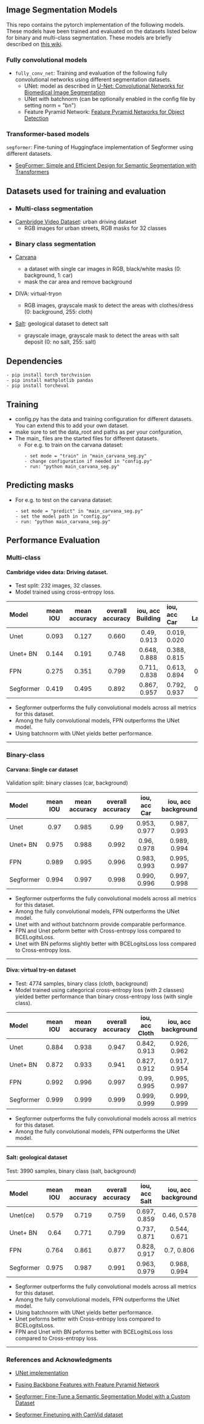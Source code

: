 ## Image Segmentation Models

This repo contains the pytorch implementation of the following models. These models have been trained and evaluated on the datasets listed below for binary and multi-class segmentation. These models are briefly described on [this wiki](https://github.com/athenas-lab/Segmentation_Models/wiki).

### Fully convolutional models
- ```fully_conv_net```: Training and evaluation of the following fully convolutional networks using different segmentation datasets.
  - UNet: model as described in [U-Net: Convolutional Networks for Biomedical Image Segmentation](https://arxiv.org/abs/1505.04597)
  - UNet with batchnorm (can be optionally enabled in the config file by setting norm = "bn")
  - Feature Pyramid Network: [Feature Pyramid Networks for Object Detection](https://arxiv.org/pdf/1612.03144)
  
### Transformer-based models
```segformer```: Fine-tuning of Huggingface implementation of Segformer using different datasets.
- [SegFormer: Simple and Efficient Design for Semantic Segmentation with Transformers](https://arxiv.org/abs/2105.15203)

## Datasets used for training and evaluation

- ### Multi-class segmentation
* [Cambridge Video Dataset](https://www.kaggle.com/datasets/carlolepelaars/camvid): urban driving dataset
  - RGB images for urban streets, RGB masks for 32 classes
 
- ### Binary class segmentation
- [Carvana](https://www.kaggle.com/competitions/carvana-image-masking-challenge)
   - a dataset with single car images in RGB,  black/white masks (0: background, 1: car)
   - mask the car area and remove background
 
- DIVA: virtual-tryon
  - RGB images, grayscale mask to detect the areas with clothes/dress (0: background,  255: cloth)
     
- [Salt](https://www.kaggle.com/c/tgs-salt-identification-challenge/overview): geological dataset to detect salt
   - grayscale image, grayscale mask to detect the areas with salt deposit (0: no salt, 255: salt)


## Dependencies
```
- pip install torch torchvision
- pip install mathplotlib pandas
- pip install torcheval
```



## Training
- config.py has the data and training configuration for different datasets. You can extend this to 
add your own dataset.
- make sure to set the data_root and paths as per your confguration,
- The main_ files are the started files for different datasets. 
  - For e.g. to train on the carvana dataset: 
    ```
    - set mode = "train" in "main_carvana_seg.py"
    - change configuration if needed in "config.py"
    - run: "python main_carvana_seg.py"
    ```  

## Predicting masks
  - For e.g. to test on the carvana dataset:
    ```
    - set mode = "predict" in "main_carvana_seg.py"
    - set the model path in "config.py"
    - run: "python main_carvana_seg.py"
    ```

## Performance Evaluation

### Multi-class

#### Cambridge video data: Driving dataset. 
- Test split: 232 images, 32 classes.
- Model trained using cross-entropy loss.

| Model    | mean IOU | mean accuracy | overall accuracy | iou, acc Building|iou, acc Car|iou, acc LaneMkgsDriv|iou, acc Pedestrian|iou, acc Sidewalk|iou, acc SUVPickupTruck|iou, acc TrafficLight|
|:---------|:--------:|:-------------:|:----------------:|:----------------:|:-----------|:-------------------:|:-----------------:|:---------------:|:---------------------:|:-------------------:|
| Unet     | 0.093    |   0.127       | 0.660            | 0.49, 0.913      |0.019, 0.020|0, 0             |0, 0               |0.321, 0.505     |0,  0             |0, 0                 | 
| Unet+ BN | 0.144    |   0.191       | 0.748            | 0.648, 0.888     |0.388, 0.815|0, 0             |0, 0               |0.593, 0.771     |0.0, 0.0          |0.0, 0.0             |
| FPN      | 0.275    |   0.351       | 0.799            | 0.711, 0.838     |0.613, 0.894|0.284, 0.352     |0.168, 0.281       |0.697, 0.870     |0.064, 0.067       |0.282, 0.326         |    
| Segformer| 0.419    |   0.495       | 0.892            | 0.867, 0.957     |0.792, 0.937|0.503, 0.584     |0.442, 0.618       |0.815, 0.938     |0.322, 0.506       |0.592, 0.736         | 

- Segformer outperforms the fully convolutional models across all metrics for this dataset.
- Among the fully convolutional models, FPN outperforms the UNet model.
- Using batchnorm with UNet yields better performance.
----------------------------------------------------------------------------------------------------------------------------------------------------------------------------------------------------

### Binary-class

#### Carvana: Single car dataset
Validation split: binary classes (car, background)

| Model    | mean IOU | mean accuracy | overall accuracy | iou, acc Car     | iou, acc background|
|:---------|:--------:|:-------------:|:----------------:|:----------------:|:------------------:|
| Unet     |   0.97   | 0.985         |    0.99          | 0.953, 0.977     | 0.987, 0.993       |
| Unet+ BN |   0.975  | 0.988         |    0.992         | 0.96,  0.978     | 0.989, 0.994       |
| FPN      |   0.989  | 0.995         |    0.996         | 0.983, 0.993     | 0.995, 0.997       | 
| Segformer|   0.994  | 0.997         |    0.998         | 0.990, 0.996     | 0.997, 0.998       |

- Segformer outperforms the fully convolutional models across all metrics for this dataset.
- Among the fully convolutional models, FPN outperforms the UNet model.
- Unet with and without batchnorm provide comparable performance.
- FPN and Unet peform better with Cross-entropy loss compared to BCELogitsLoss.
- Unet with BN peforms slightly better with BCELogitsLoss loss compared to Cross-entropy loss.
----------------------------------------------------------------------------------------------------------------------------------------------------------------------------------------------------

#### Diva: virtual try-on dataset
- Test: 4774 samples, binary class (cloth, background)
- Model trained using categorical cross-entropy loss (with 2 classes) yielded better performance than binary cross-entropy loss (with single class). 

| Model    | mean IOU | mean accuracy | overall accuracy | iou, acc Cloth   | iou, acc background|
|:---------|:--------:|:-------------:|:----------------:|:----------------:|:------------------:|
| Unet     |   0.884  |  0.938        |    0.947         | 0.842, 0.913     | 0.926, 0.962       |
| Unet+ BN |   0.872  |  0.933        |    0.941         | 0.827, 0.912     | 0.917, 0.954       |
| FPN      |   0.992  |  0.996        |    0.997         | 0.99,  0.995     | 0.995, 0.997       |
| Segformer|   0.999  |  0.999        |    0.999         | 0.999, 0.999     | 0.999, 0.999       |

- Segformer outperforms the fully convolutional models across all metrics for this dataset.
- Among the fully convolutional models, FPN outperforms the UNet model.
----------------------------------------------------------------------------------------------------------------------------------------------------------------------------------------------------

#### Salt: geological dataset
Test: 3990 samples, binary class (salt, background)

| Model    | mean IOU | mean accuracy | overall accuracy | iou, acc Salt   | iou, acc background|
|:---------|:--------:|:-------------:|:----------------:|:----------------:|:------------------:|
| Unet(ce) |   0.579  |  0.719        |    0.759         | 0.697, 0.859     | 0.46, 0.578        |
| Unet+ BN |   0.64   |  0.771        |    0.799         | 0.737, 0.871     | 0.544, 0.671       |
| FPN      |   0.764  |  0.861        |    0.877         | 0.828, 0.917     | 0.7, 0.806         |  
| Segformer|   0.975  |  0.987        |    0.991         | 0.963, 0.979     | 0.988, 0.994       |

- Segformer outperforms the fully convolutional models across all metrics for this dataset.
- Among the fully convolutional models, FPN outperforms the UNet model.
- Using batchnorm with UNet yields better performance.
- Unet peforms better with Cross-entropy loss compared to BCELogitsLoss.
- FPN and Unet with BN peforms better with BCELogitsLoss loss compared to Cross-entropy loss.
----------------------------------------------------------------------------------------------------------------------------------------------------------------------------------------------------


### References and Acknowledgments
- [UNet implementation](https://pyimagesearch.com/2021/11/08/u-net-training-image-segmentation-models-in-pytorch/)

- [Fusing Backbone Features with Feature Pyramid Network](https://medium.com/@freshtechyy/fusing-backbone-features-using-feature-pyramid-network-fpn-c652aa6a264b)
- [Segformer: Fine-Tune a Semantic Segmentation Model with a Custom Dataset](https://huggingface.co/blog/fine-tune-segformer)
- [Segformer Finetuning with CamVid dataset](https://github.com/CherifiImene/buildings_and_road_segmentation/blob/main/data_handler/data.py)

